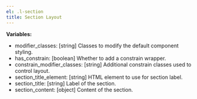 ```yaml
---
el: .l-section
title: Section Layout
---
```


__Variables:__
* modifier_classes: [string] Classes to modify the default component styling.
* has_constrain: [boolean] Whether to add a constrain wrapper.
* constrain_modifier_classes: [string] Additional constrain classes used to
control layout.
* section_title_element: [string] HTML element to use for section label.
* section_title: [string] Label of the section.
* section_content: [object] Content of the section.
